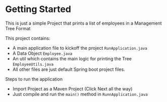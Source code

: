 # Getting Started

This is just a simple Project that prints a list of employees in a Management Tree Format

This project contains:

* A main application file to kickoff the project `RunApplication.java`
* A Data Object `Employee.java`
* An util which contains the main logic for printing the Tree `EmployeeUtils.java`
* All other files are just default Spring boot project files.


Steps to run the application
* Import Project as a Maven Project (Click Next all the way)
* Just compile and run the `main()` method in `RunnApplication.java`